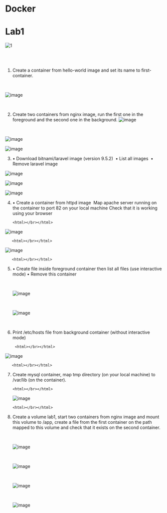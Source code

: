 # Docker
# Lab1
![1](https://miro.medium.com/v2/resize:fit:1200/1*XvJ0GDWOAEHNApZvw-dOVQ.png)

<html></br></html>


<html></br></html>

1. Create a container from hello-world image and set its name to first-container.
<html></br></html>

![image](https://github.com/NooranTarek/Docker/assets/102181986/a3c7cdb5-38a1-493f-ab98-7fb31cd538c5)

<html></br></html>

2. Create two containers from nginx image, run the first one in the foreground and the second one in the background.
![image](https://github.com/NooranTarek/Docker/assets/102181986/18b0d66e-8555-436d-85f7-7ff87bf2dd42)

<html></br></html>

![image](https://github.com/NooranTarek/Docker/assets/102181986/3b8e5dcc-37a0-43cd-936c-e30c736b8810)


![image](https://github.com/NooranTarek/Docker/assets/102181986/73cf7bb2-7c5d-47fe-8337-0fefceb113c2)

3.  • Download bitnami/laravel image (version 9.5.2) 
    • List all images 
    • Remove laravel image
    
    
![image](https://github.com/NooranTarek/Docker/assets/102181986/21fa02ab-29b8-4049-a950-4e91befbce46)

    
![image](https://github.com/NooranTarek/Docker/assets/102181986/de141f46-9740-47d8-a04b-c067ac2932e4)

    
![image](https://github.com/NooranTarek/Docker/assets/102181986/8009a085-de3f-4984-ab90-c8d198743331)

    
4. • Create a container from httpd image 
	  Map apache server running on the container to port 82 on 	your local machine
	  Check that it is working using your browser

       <html></br></html>

![image](https://github.com/NooranTarek/Docker/assets/102181986/99a33494-4ec7-4ada-903f-efd00f63ee3e)

       <html></br></html>
       
![image](https://github.com/NooranTarek/Docker/assets/102181986/99cb9a68-f0f1-44f0-a5f0-627d54c2e6da)

       <html></br></html>

5.  • Create file inside foreground container then list all files (use interactive mode)
    • Remove this container
    
       <html></br></html>
       
       ![image](https://github.com/NooranTarek/Docker/assets/102181986/ae36fad2-024c-4904-9f1f-ebd9d64cbe4e)

       <html></br></html>
       
       ![image](https://github.com/NooranTarek/Docker/assets/102181986/0f7c172f-d7df-4cb2-9279-70fce84d51cf)
       <html></br></html>
       
6. Print /etc/hosts file from background container (without interactive mode)

        <html></br></html>
	
![image](https://github.com/NooranTarek/Docker/assets/102181986/09fc426e-52d2-4fc5-b53b-63fa88909372)

       <html></br></html>
       
7. Create mysql container, map tmp directory (on your local machine) to /var/lib (on the container).
   
       <html></br></html>
   
   ![image](https://github.com/NooranTarek/Docker/assets/102181986/a9c9949f-afd0-41dc-8caf-5ab226d426bb)

       <html></br></html>
   
9. Create a volume lab1, start two containers from nginx image and mount this volume to /app, create a file from the first container on the path mapped to this volume and check that it exists on the second container.
    
   <html></br></html>
    
   ![image](https://github.com/NooranTarek/Docker/assets/102181986/2ec2c369-32b8-4d37-856a-78c8a16c09ce)

   <html></br></html>
       
   ![image](https://github.com/NooranTarek/Docker/assets/102181986/8179988c-eccc-4db7-8f30-afebeaad3560)

   <html></br></html>
       
   ![image](https://github.com/NooranTarek/Docker/assets/102181986/1d26d4ba-6670-4c5e-a921-52f51ddd9c41)

   <html></br></html>
       
   ![image](https://github.com/NooranTarek/Docker/assets/102181986/4fa68dda-6f16-41a0-a03c-c4715d5e39a1)


